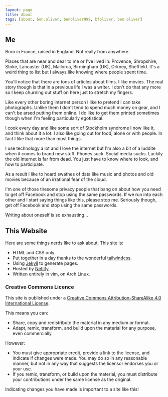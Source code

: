 ```yaml
---
layout: page
title: About
tags: [about, ben.oliver, benoliver999, bfoliver, ben oliver]
---
```


## Me

Born in France, raised in England. Not really from anywhere.

Places that are near and dear to me or I've lived in: Provence, Shropshire, Stoke, Lancaster (UK), Mallorca, Birmingham (UK), Orkney, Sheffield. It's a weird thing to list but I always like knowing where people spent time.

You'll notice that there are tons of articles about films. I like movies. The real story though is that in a previous life I was a writer. I don't do that any more so I keep churning out stuff on here just to stretch my fingers.

Like every other boring internet person I like to pretend I can take photographs. Unlike them I don't tend to spend much money on gear, and I can't be arsed putting them online. I do like to get them printed sometimes though when I'm feeling particularly egotistical.

I cook every day and like some sort of Stockholm syndrome I now like it, and think about it a lot. I also like going out for food, alone or with people. In fact I like that more than most things.

I use technology a lot and I love the internet but I'm also a bit of a luddite when it comes to brand new stuff. Phones suck. Social media sucks. Luckily the old internet is far from dead. You just have to know where to look, and how to participate.

As a result I like to hoard swathes of data like music and photos and old movies because of an irrational fear of the cloud.

I'm one of those tiresome privacy people that bang on about how you need to get off Facebook and stop using the same passwords. If we run into each other and I start saying things like this, please stop me. Seriously though, get off Facebook and stop using the same passwords.

Writing about oneself is so exhausting...

## This Website

Here are some things nerds like to ask about. This site is:

- HTML and CSS only.
- Put together in a day thanks to the wonderful [tailwindcss](https://tailwindcss.com/).
- Using [Jekyll](https://jekyllrb.com/) to generate pages.
- Hosted by [Netlify](https://www.netlify.com).
- Written entirely in vim, on Arch Linux.

### Creative Commons Licence

This site is published under a [Creative Commons Attribution-ShareAlike 4.0 International License](https://creativecommons.org/licenses/by-sa/4.0/).

This means you can:

- Share, copy and redistribute the material in any medium or format.
- Adapt, remix, transform, and build upon the material for any purpose, even commercially.

However:

- You must give appropriate credit, provide a link to the license, and indicate if changes were made. You may do so in any reasonable manner, but not in any way that suggests the licensor endorses you or your use.
- If you remix, transform, or build upon the material, you must distribute your contributions under the same license as the original.

Indicating changes you have made is important to a site like this!
